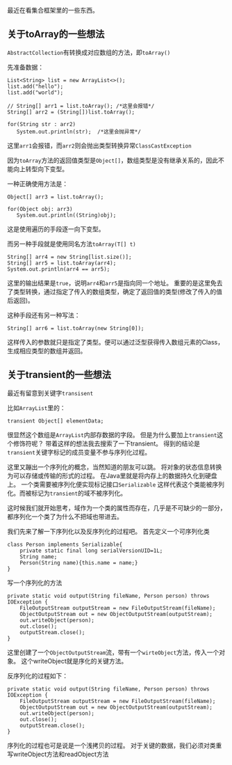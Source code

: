 最近在看集合框架里的一些东西。

## 关于toArray的一些想法
`AbstractCollection`有转换成对应数组的方法，即`toArray()`


先准备数据：
```
List<String> list = new ArrayList<>();
list.add("hello");
list.add("world");
```

```
// String[] arr1 = list.toArray(); /*这里会报错*/
String[] arr2 = (String[])list.toArray();

for(String str : arr2)
   System.out.println(str);  /*这里会抛异常*/
```

这里`arr1`会报错，而`arr2`则会抛出类型转换异常`ClassCastException`

因为`toArray`方法的返回值类型是`Object[]`，数组类型是没有继承关系的，因此不能向上转型向下变型。

一种正确使用方法是：
```
Object[] arr3 = list.toArray();

for(Object obj: arr3)
   System.out.println((String)obj);
```
这是使用遍历的手段逐一向下变型。

而另一种手段就是使用同名方法`toArray(T[] t)`
```
String[] arr4 = new String[list.size()];
String[] arr5 = list.toArray(arr4);
System.out.println(arr4 == arr5);
```
这里的输出结果是`true`，说明`arr4`和`arr5`是指向同一个地址。
重要的是这里免去了类型转换，通过指定了传入的数组类型，确定了返回值的类型(修改了传入的值后返回)。

这种手段还有另一种写法：
```
String[] arr6 = list.toArray(new String[0]);
```
这样传入的参数就只是指定了类型。便可以通过泛型获得传入数组元素的Class，生成相应类型的数组并返回。


## 关于transient的一些想法
最近有留意到关键字`transisent`

比如`ArrayList`里的：
```
transient Object[] elementData;
```
很显然这个数组是`ArrayList`内部存数据的字段。
但是为什么要加上`transient`这个修饰符呢？
带着这样的想法我去搜索了一下transient。
得到的结论是`transient`关键字标记的成员变量不参与序列化过程。

这里又蹦出一个序列化的概念，当然知道的朋友可以跳。
将对象的状态信息转换为可以存储或传输的形式的过程。
在Java里就是将内存上的数据持久化到硬盘上。
一个类需要被序列化便实现标记接口`Serializable`
这样代表这个类能被序列化。而被标记为`transient`的域不被序列化。

这时候我们就开始思考，域作为一个类的属性而存在，几乎是不可缺少的一部分，都序列化一个类了为什么不把域也带进去。

我们先来了解一下序列化以及反序列化的过程吧。
首先定义一个可序列化类
```
class Person implements Serializable{
    private static final long serialVersionUID=1L;
    String name;
    Person(String name){this.name = name;}
}
```
写一个序列化的方法
```
private static void output(String fileName, Person person) throws IOException {
	FileOutputStream outputStream = new FileOutputStream(fileName);
	ObjectOutputStream out = new ObjectOutputStream(outputStream);
	out.writeObject(person); 
	out.close();
	outputStream.close();
}
```
这里创建了一个`ObjectOutputStream`流，带有一个`wirteObject`方法，传入一个对象。
这个writeObject就是序化的关键方法。

反序列化的过程如下：
```
private static void output(String fileName, Person person) throws IOException {
    FileOutputStream outputStream = new FileOutputStream(fileName);
    ObjectOutputStream out = new ObjectOutputStream(outputStream);
    out.writeObject(person);
    out.close();
    outputStream.close();
}
```

序列化的过程也可是说是一个浅拷贝的过程。
对于关键的数据，我们必须对类重写writeObject方法和readObject方法
